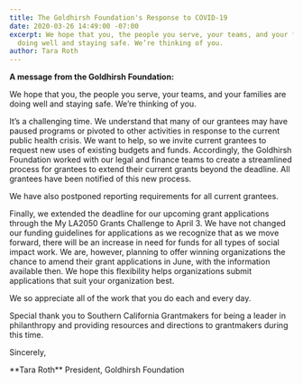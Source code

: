 ```yaml
---
title: The Goldhirsh Foundation's Response to COVID-19
date: 2020-03-26 14:49:00 -07:00
excerpt: We hope that you, the people you serve, your teams, and your families are
  doing well and staying safe. We’re thinking of you.
author: Tara Roth
---
```


**A message from the Goldhirsh Foundation:**

<!-- SHIM: Avoid multiple columns -->
<p style="display: none"></p><p style="display: none"></p><p style="display: none"></p><p style="display: none"></p>

We hope that you, the people you serve, your teams, and your families are doing well and staying safe. We’re thinking of you.

It’s a challenging time. We understand that many of our grantees may have paused programs or pivoted to other activities in response to the current public health crisis. We want to help, so we invite current grantees to request new uses of existing budgets and funds. Accordingly, the Goldhirsh Foundation worked with our legal and finance teams to create a streamlined process for grantees to extend their current grants beyond the deadline. All grantees have been notified of this new process.

We have also postponed reporting requirements for all current grantees.

<p class="shim-paragraph-after-short-paragraph">Finally, we extended the deadline for our upcoming grant applications through the My LA2050 Grants Challenge to April 3. We have not changed our funding guidelines for applications as we recognize that as we move forward, there will be an increase in need for funds for all types of social impact work. We are, however, planning to offer winning organizations the chance to amend their grant applications in June, with the information available then. We hope this flexibility helps organizations submit applications that suit your organization best.</p>

We so appreciate all of the work that you do each and every day. 

<p class="shim-paragraph-after-short-paragraph">Special thank you to Southern California Grantmakers for being a leader in philanthropy and providing resources and directions to grantmakers during this time.</p>


Sincerely,

<p class="shim-paragraph-after-short-paragraph" markdown="1">
**Tara Roth**  
President,
Goldhirsh Foundation
</p>
